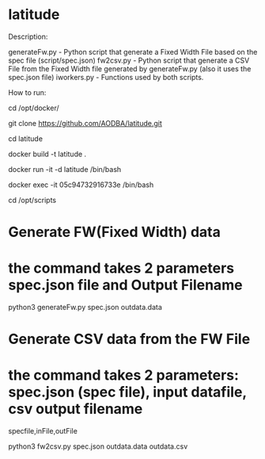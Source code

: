 # latitude
Description:

generateFw.py - Python script that generate a Fixed Width File based on the spec file (script/spec.json)
fw2csv.py     - Python script that generate a CSV File from the Fixed Width file generated by generateFw.py (also it uses the spec.json file)
iworkers.py   - Functions used by both scripts.


How to run:


cd /opt/docker/

git clone https://github.com/AODBA/latitude.git

cd latitude

docker build -t latitude .

docker run -it -d latitude /bin/bash

docker exec -it  05c94732916733e /bin/bash

cd /opt/scripts


# Generate FW(Fixed Width) data
# the command takes 2 parameters spec.json  file and Output Filename
python3 generateFw.py spec.json outdata.data


# Generate CSV data from the FW File
# the command takes 2 parameters: spec.json (spec file), input datafile, csv output filename
specfile,inFile,outFile

python3 fw2csv.py spec.json outdata.data outdata.csv
